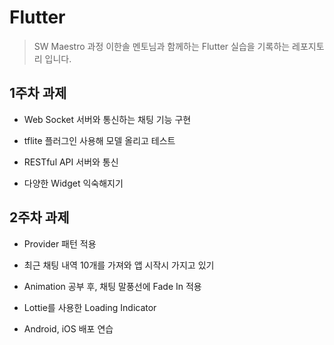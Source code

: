 # Flutter

> SW Maestro 과정 이한솔 멘토님과 함께하는 Flutter 실습을 기록하는 레포지토리 입니다.

## 1주차 과제

- Web Socket 서버와 통신하는 채팅 기능 구현

- tflite 플러그인 사용해 모델 올리고 테스트

- RESTful API 서버와 통신

- 다양한 Widget 익숙해지기

## 2주차 과제

- Provider 패턴 적용

- 최근 채팅 내역 10개를 가져와 앱 시작시 가지고 있기

- Animation 공부 후, 채팅 말풍선에 Fade In 적용

- Lottie를 사용한 Loading Indicator

- Android, iOS 배포 연습
